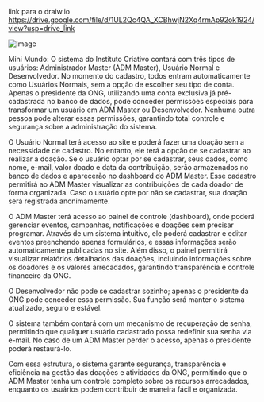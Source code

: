 link para o draiw.io
https://drive.google.com/file/d/1UL2Qc4QA_XCBhwjN2Xq4rmAp92ok1924/view?usp=drive_link

![image](https://github.com/user-attachments/assets/48880df3-85ca-44eb-966f-3d900b64ec35)

Mini Mundo:
O sistema do Instituto Criativo contará com três tipos de usuários: Administrador Master (ADM Master), Usuário Normal e Desenvolvedor. No momento do cadastro, todos entram automaticamente como Usuários Normais, sem a opção de escolher seu tipo de conta. Apenas o presidente da ONG, utilizando uma conta exclusiva já pré-cadastrada no banco de dados, pode conceder permissões especiais para transformar um usuário em ADM Master ou Desenvolvedor. Nenhuma outra pessoa pode alterar essas permissões, garantindo total controle e segurança sobre a administração do sistema.

O Usuário Normal terá acesso ao site e poderá fazer uma doação sem a necessidade de cadastro. No entanto, ele terá a opção de se cadastrar ao realizar a doação. Se o usuário optar por se cadastrar, seus dados, como nome, e-mail, valor doado e data da contribuição, serão armazenados no banco de dados e aparecerão no dashboard do ADM Master. Esse cadastro permitirá ao ADM Master visualizar as contribuições de cada doador de forma organizada. Caso o usuário opte por não se cadastrar, sua doação será registrada anonimamente.

O ADM Master terá acesso ao painel de controle (dashboard), onde poderá gerenciar eventos, campanhas, notificações e doações sem precisar programar. Através de um sistema intuitivo, ele poderá cadastrar e editar eventos preenchendo apenas formulários, e essas informações serão automaticamente publicadas no site. Além disso, o painel permitirá visualizar relatórios detalhados das doações, incluindo informações sobre os doadores e os valores arrecadados, garantindo transparência e controle financeiro da ONG.

O Desenvolvedor não pode se cadastrar sozinho; apenas o presidente da ONG pode conceder essa permissão. Sua função será manter o sistema atualizado, seguro e estável.

O sistema também contará com um mecanismo de recuperação de senha, permitindo que qualquer usuário cadastrado possa redefinir sua senha via e-mail. No caso de um ADM Master perder o acesso, apenas o presidente poderá restaurá-lo.

Com essa estrutura, o sistema garante segurança, transparência e eficiência na gestão das doações e atividades da ONG, permitindo que o ADM Master tenha um controle completo sobre os recursos arrecadados, enquanto os usuários podem contribuir de maneira fácil e organizada.
